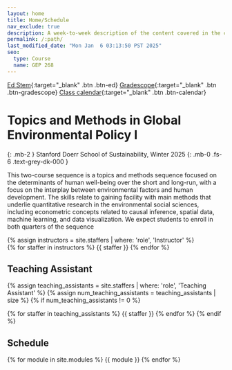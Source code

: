 ```yaml
---
layout: home
title: Home/Schedule
nav_exclude: true
description: A week-to-week description of the content covered in the course.
permalink: /:path/
last_modified_date: "Mon Jan  6 03:13:50 PST 2025"
seo:
  type: Course
  name: GEP 268
---
```


[Ed Stem](https://edstem.org/us/courses/70029/discussion){:target="_blank" .btn .btn-ed}
[Gradescope](https://www.gradescope.com/courses/929063){:target="_blank" .btn .btn-gradescope}
[Class calendar](https://outlook.office365.com/owa/calendar/cc55d818b33344ae9125c8fd612aec32@stanford.edu/6dc2de74798b418985749721445e976517622507776261428663/calendar.html){:target="_blank" .btn .btn-calendar}

#  Topics and Methods in Global Environmental Policy I
{: .mb-2 }
Stanford Doerr School of Sustainability, Winter 2025
{: .mb-0 .fs-6 .text-grey-dk-000 }

This two-course sequence is a topics and methods sequence focused on the
determinants of human well-being over the short and long-run, with a focus on
the interplay between environmental factors and human development. The skills
relate to gaining facility with main methods that underlie quantitative
research in the environmental social sciences, including econometric concepts
related to causal inference, spatial data, machine learning, and data
visualization. We expect students to enroll in both quarters of the sequence


<div>
{% assign instructors = site.staffers | where: 'role', 'Instructor' %}
 <div class="role">
 {% for staffer in instructors %}
 {{ staffer }}
 {% endfor %}
 </div>
</div>

## Teaching Assistant

{% assign teaching_assistants = site.staffers | where: 'role', 'Teaching Assistant' %}
{% assign num_teaching_assistants = teaching_assistants | size %}
{% if num_teaching_assistants != 0 %}


{% for staffer in teaching_assistants %}
{{ staffer }}
{% endfor %}
{% endif %}

## Schedule

{% for module in site.modules %}
{{ module }}
{% endfor %}
